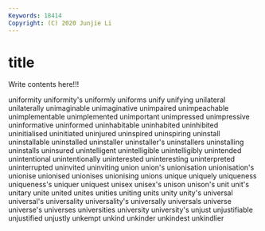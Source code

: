 ```yaml
---
Keywords: 18414
Copyright: (C) 2020 Junjie Li
---
```


# title

Write contents here!!!
 
uniformity 
uniformity's 
uniformly 
uniforms 
unify 
unifying 
unilateral
unilaterally 
unimaginable 
unimaginative 
unimpaired 
unimpeachable 
unimplementable 
unimplemented 
unimportant 
unimpressed 
unimpressive
uninformative 
uninformed 
uninhabitable 
uninhabited 
uninhibited 
uninitialised 
uninitiated 
uninjured 
uninspired 
uninspiring
uninstall 
uninstallable 
uninstalled 
uninstaller 
uninstaller's 
uninstallers 
uninstalling 
uninstalls 
uninsured 
unintelligent
unintelligible 
unintelligibly 
unintended 
unintentional 
unintentionally 
uninterested 
uninteresting 
uninterpreted 
uninterrupted 
uninvited
uninviting 
union 
union's 
unionisation 
unionisation's 
unionise 
unionised 
unionises 
unionising 
unions
unique 
uniquely 
uniqueness 
uniqueness's 
uniquer 
uniquest 
unisex 
unisex's 
unison 
unison's
unit 
unit's 
unitary 
unite 
united 
unites 
unities 
uniting 
units 
unity
unity's 
universal 
universal's 
universality 
universality's 
universally 
universals 
universe 
universe's 
universes
universities 
university 
university's 
unjust 
unjustifiable 
unjustified 
unjustly 
unkempt 
unkind 
unkinder
unkindest 
unkindlier 
